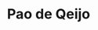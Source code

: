 ---
categories:
- Bouchées salées
check: Oui
checkAlwaysOk: false
cuisson: Oui
draft: false
ingredients:
  autres: []
  epices:
  - title: Sel
  frais:
  - quantite: 1.92
    title: Gruyère
    unit: Kg
  - quantite: 1.92
    title: Parmesan
    unit: Kg
  lof:
  - quantite: 720
    title: huile de tournesol
    unit: ml
  - quantite: 39
    title: Oeuf
    unit: unité
  - quantite: 1.92
    title: Lait demi-écrémé
    unit: litre
  - quantite: 4.8
    title: Farine de tapioca
    unit: Kg
layout: recettes
plate: 240
preparation: '


  * Raper puis hacher au couteau les fromages.

  * Faire chauffer dans une casserole le lait et l''huile jusqu''à ébulltion. Pendant
  ce temps verser la farine de manioc et le sel dans un saladier et bien mélanger.
  Verser dessus le mélange liquide très chaud puis mélanger vigoureusement.

  * Ajouter tout le fromage, bien mélanger puis ajouter les oeufs. Mélanger de nouveau,
  à la main cette fois-ci, ou au robot patissier avec la feuille. La pâte sera collate,
  c''est normal. Si elle l''est trop pour former des boulettes avec les mains, la
  mettre une demi-heure au frais.




  **Obligatoirement au dernier moment :**


  Préchauffer le four à 180°C. Disposer sur une plaque recouverte de papier sulfurisé
  des boulettes de la taille d''une noix. On peut si on le souhaite laisser les boulettes
  formées une nuit au réfrigérateur. Enfourner 15 à 20 minutes. Se mange chaud.'
publishDate: 2024-05-23 13:58:00+00:00
quantite_desc: 2 part par personne
regime:
- vegetarien
- sans-gluten
temperature: Chaud
title: Pao de Qeijo
titleslug: pao-de-qeijo_0rq586k4
type: plat
uuid: 0rq586k4
---